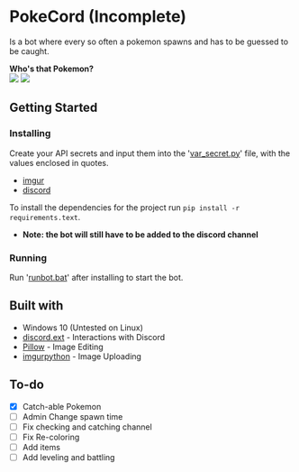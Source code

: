 # PokeCord (Incomplete)

Is a bot where every so often a pokemon spawns and has to be guessed to be caught.

**Who's that Pokemon?**  
![](Images/who.gif)
![](Images/charizard.gif)

## Getting Started

### Installing

Create your API secrets and input them into the '[var_secret.py](var_secret.py)' file, with the values enclosed in quotes.
- [imgur](https://api.imgur.com/oauth2/addclient)
- [discord](https://discordpy.readthedocs.io/en/latest/discord.html)

To install the dependencies for the project run `pip install -r requirements.text`.

* **Note: the bot will still have to be added to the discord channel**

### Running

Run '[runbot.bat](runbot.bat)' after installing to start the bot.

## Built with

* Windows 10 (Untested on Linux)
* [discord.ext](https://discordpy.readthedocs.io/en/latest/ext/commands/index.html) - Interactions with Discord
* [Pillow](https://pillow.readthedocs.io/en/stable/reference/Image.html) - Image Editing 
* [imgurpython](https://github.com/Imgur/imgurpython) - Image Uploading

## To-do
- [x] Catch-able Pokemon
- [ ] Admin Change spawn time
- [ ] Fix checking and catching channel
- [ ] Fix Re-coloring
- [ ] Add items
- [ ] Add leveling and battling
